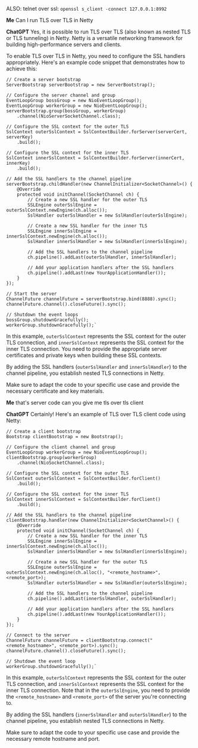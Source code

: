 ALSO: telnet over ssl: `openssl s_client -connect 127.0.0.1:8992`

**Me**
Can I run TLS over TLS in Netty

**ChatGPT**
Yes, it is possible to run TLS over TLS (also known as nested TLS or TLS tunneling) in Netty. Netty is a versatile networking framework for building high-performance servers and clients.

To enable TLS over TLS in Netty, you need to configure the SSL handlers appropriately. Here's an example code snippet that demonstrates how to achieve this:

```
// Create a server bootstrap
ServerBootstrap serverBootstrap = new ServerBootstrap();

// Configure the server channel and group
EventLoopGroup bossGroup = new NioEventLoopGroup();
EventLoopGroup workerGroup = new NioEventLoopGroup();
serverBootstrap.group(bossGroup, workerGroup)
    .channel(NioServerSocketChannel.class);

// Configure the SSL context for the outer TLS
SslContext outerSslContext = SslContextBuilder.forServer(serverCert, serverKey)
    .build();

// Configure the SSL context for the inner TLS
SslContext innerSslContext = SslContextBuilder.forServer(innerCert, innerKey)
    .build();

// Add the SSL handlers to the channel pipeline
serverBootstrap.childHandler(new ChannelInitializer<SocketChannel>() {
    @Override
    protected void initChannel(SocketChannel ch) {
        // Create a new SSL handler for the outer TLS
        SSLEngine outerSslEngine = outerSslContext.newEngine(ch.alloc());
        SslHandler outerSslHandler = new SslHandler(outerSslEngine);

        // Create a new SSL handler for the inner TLS
        SSLEngine innerSslEngine = innerSslContext.newEngine(ch.alloc());
        SslHandler innerSslHandler = new SslHandler(innerSslEngine);

        // Add the SSL handlers to the channel pipeline
        ch.pipeline().addLast(outerSslHandler, innerSslHandler);

        // Add your application handlers after the SSL handlers
        ch.pipeline().addLast(new YourApplicationHandler());
    }
});

// Start the server
ChannelFuture channelFuture = serverBootstrap.bind(8888).sync();
channelFuture.channel().closeFuture().sync();

// Shutdown the event loops
bossGroup.shutdownGracefully();
workerGroup.shutdownGracefully();` 
```

In this example, `outerSslContext` represents the SSL context for the outer TLS connection, and `innerSslContext` represents the SSL context for the inner TLS connection. You need to provide the appropriate server certificates and private keys when building these SSL contexts.

By adding the SSL handlers (`outerSslHandler` and `innerSslHandler`) to the channel pipeline, you establish nested TLS connections in Netty.

Make sure to adapt the code to your specific use case and provide the necessary certificate and key materials.


**Me**
that's server code can you give me tls over tls client

**ChatGPT**
Certainly! Here's an example of TLS over TLS client code using Netty:

```
// Create a client bootstrap
Bootstrap clientBootstrap = new Bootstrap();

// Configure the client channel and group
EventLoopGroup workerGroup = new NioEventLoopGroup();
clientBootstrap.group(workerGroup)
    .channel(NioSocketChannel.class);

// Configure the SSL context for the outer TLS
SslContext outerSslContext = SslContextBuilder.forClient()
    .build();

// Configure the SSL context for the inner TLS
SslContext innerSslContext = SslContextBuilder.forClient()
    .build();

// Add the SSL handlers to the channel pipeline
clientBootstrap.handler(new ChannelInitializer<SocketChannel>() {
    @Override
    protected void initChannel(SocketChannel ch) {
        // Create a new SSL handler for the inner TLS
        SSLEngine innerSslEngine = innerSslContext.newEngine(ch.alloc());
        SslHandler innerSslHandler = new SslHandler(innerSslEngine);

        // Create a new SSL handler for the outer TLS
        SSLEngine outerSslEngine = outerSslContext.newEngine(ch.alloc(), "<remote_hostname>", <remote_port>);
        SslHandler outerSslHandler = new SslHandler(outerSslEngine);

        // Add the SSL handlers to the channel pipeline
        ch.pipeline().addLast(innerSslHandler, outerSslHandler);

        // Add your application handlers after the SSL handlers
        ch.pipeline().addLast(new YourApplicationHandler());
    }
});

// Connect to the server
ChannelFuture channelFuture = clientBootstrap.connect("<remote_hostname>", <remote_port>).sync();
channelFuture.channel().closeFuture().sync();

// Shutdown the event loop
workerGroup.shutdownGracefully();` 
```

In this example, `outerSslContext` represents the SSL context for the outer TLS connection, and `innerSslContext` represents the SSL context for the inner TLS connection. Note that in the `outerSslEngine`, you need to provide the `<remote_hostname>` and `<remote_port>` of the server you're connecting to.

By adding the SSL handlers (`innerSslHandler` and `outerSslHandler`) to the channel pipeline, you establish nested TLS connections in Netty.

Make sure to adapt the code to your specific use case and provide the necessary remote hostname and port.